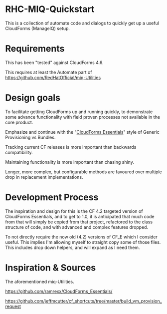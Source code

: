 # RHC-MIQ-Quickstart

This is a collection of automate code and dialogs to quickly get up
a useful CloudForms (ManageIQ) setup.

# Requirements
This has been "tested" against CloudForms 4.6.

This requires at least the Automate part of
https://github.com/RedHatOfficial/miq-Utilities

# Design goals
To facilitate getting CloudForms up and running quickly, to demonstrate
some advance functionality with field proven processes not available
in the core product.

Emphasize and continue with the "[CloudForms Essentials](https://github.com/ramrexx/CloudForms_Essentials/)"
style of Generic Provisioning vs Bundles.

Tracking current CF releases is more important than backwards compatibility.

Maintaining functionality is more important than chasing shiny.

Longer, more complex, but configurable methods are favoured over multiple drop
in replacement implementations.


# Development Process

The inspiration and design for this is the CF 4.2 targeted version of CloudForms
Essentials, and to get to 1.0, it is anticipated that much code from that will
simply be copied from that project, refactored to the class structure of code,
and with advanced and complex features dropped.

To not directly require the now old (4.2) versions of CF_E which I consider
useful. This implies I'm allowing myself to straight copy some of those files.
This includes drop down helpers, and will expand as I need them.


# Inspiration & Sources

The aforementioned miq-Utilities.

https://github.com/ramrexx/CloudForms_Essentials/

https://github.com/jeffmcutter/cf_shortcuts/tree/master/build_vm_provision_request

